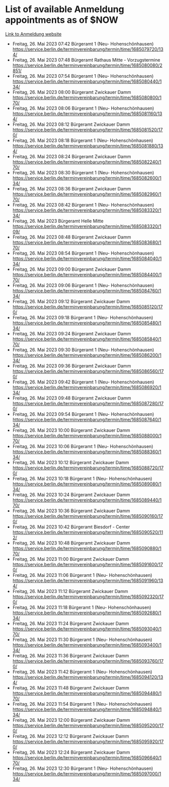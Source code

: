 # List of available Anmeldung appointments as of $NOW
[Link to Anmeldung website](https://service.berlin.de/terminvereinbarung/termin/tag.php?termin=1&anliegen[]=120686&dienstleisterlist=122210,122217,327316,122219,327312,122227,327314,122231,327346,122243,327348,122254,122252,329742,122260,329745,122262,329748,122271,327278,122273,327274,122277,327276,330436,122280,327294,122282,327290,122284,327292,122291,327270,122285,327266,122286,327264,122296,327268,150230,329760,122297,327286,122294,327284,122312,329763,122314,329775,122304,327330,122311,327334,122309,327332,317869,122281,327352,122279,329772,122283,122276,327324,122274,327326,122267,329766,122246,327318,122251,327320,122257,327322,122208,327298,122226,327300&herkunft=http%3A%2F%2Fservice.berlin.de%2Fdienstleistung%2F120686%2F)
- Freitag, 26. Mai 2023 07:42 Bürgeramt 1 (Neu- Hohenschönhausen) https://service.berlin.de/terminvereinbarung/termin/time/1685079720/134/
- Freitag, 26. Mai 2023 07:48 Bürgeramt Rathaus Mitte - Vorzugstermine https://service.berlin.de/terminvereinbarung/termin/time/1685080080/2851/
- Freitag, 26. Mai 2023 07:54 Bürgeramt 1 (Neu- Hohenschönhausen) https://service.berlin.de/terminvereinbarung/termin/time/1685080440/134/
- Freitag, 26. Mai 2023 08:00 Bürgeramt Zwickauer Damm https://service.berlin.de/terminvereinbarung/termin/time/1685080800/170/
- Freitag, 26. Mai 2023 08:06 Bürgeramt 1 (Neu- Hohenschönhausen) https://service.berlin.de/terminvereinbarung/termin/time/1685081160/134/
- Freitag, 26. Mai 2023 08:12 Bürgeramt Zwickauer Damm https://service.berlin.de/terminvereinbarung/termin/time/1685081520/170/
- Freitag, 26. Mai 2023 08:18 Bürgeramt 1 (Neu- Hohenschönhausen) https://service.berlin.de/terminvereinbarung/termin/time/1685081880/134/
- Freitag, 26. Mai 2023 08:24 Bürgeramt Zwickauer Damm https://service.berlin.de/terminvereinbarung/termin/time/1685082240/170/
- Freitag, 26. Mai 2023 08:30 Bürgeramt 1 (Neu- Hohenschönhausen) https://service.berlin.de/terminvereinbarung/termin/time/1685082600/134/
- Freitag, 26. Mai 2023 08:36 Bürgeramt Zwickauer Damm https://service.berlin.de/terminvereinbarung/termin/time/1685082960/170/
- Freitag, 26. Mai 2023 08:42 Bürgeramt 1 (Neu- Hohenschönhausen) https://service.berlin.de/terminvereinbarung/termin/time/1685083320/134/
- Freitag, 26. Mai 2023  Bürgeramt Helle Mitte https://service.berlin.de/terminvereinbarung/termin/time/1685083320/109/
- Freitag, 26. Mai 2023 08:48 Bürgeramt Zwickauer Damm https://service.berlin.de/terminvereinbarung/termin/time/1685083680/170/
- Freitag, 26. Mai 2023 08:54 Bürgeramt 1 (Neu- Hohenschönhausen) https://service.berlin.de/terminvereinbarung/termin/time/1685084040/134/
- Freitag, 26. Mai 2023 09:00 Bürgeramt Zwickauer Damm https://service.berlin.de/terminvereinbarung/termin/time/1685084400/170/
- Freitag, 26. Mai 2023 09:06 Bürgeramt 1 (Neu- Hohenschönhausen) https://service.berlin.de/terminvereinbarung/termin/time/1685084760/134/
- Freitag, 26. Mai 2023 09:12 Bürgeramt Zwickauer Damm https://service.berlin.de/terminvereinbarung/termin/time/1685085120/170/
- Freitag, 26. Mai 2023 09:18 Bürgeramt 1 (Neu- Hohenschönhausen) https://service.berlin.de/terminvereinbarung/termin/time/1685085480/134/
- Freitag, 26. Mai 2023 09:24 Bürgeramt Zwickauer Damm https://service.berlin.de/terminvereinbarung/termin/time/1685085840/170/
- Freitag, 26. Mai 2023 09:30 Bürgeramt 1 (Neu- Hohenschönhausen) https://service.berlin.de/terminvereinbarung/termin/time/1685086200/134/
- Freitag, 26. Mai 2023 09:36 Bürgeramt Zwickauer Damm https://service.berlin.de/terminvereinbarung/termin/time/1685086560/170/
- Freitag, 26. Mai 2023 09:42 Bürgeramt 1 (Neu- Hohenschönhausen) https://service.berlin.de/terminvereinbarung/termin/time/1685086920/134/
- Freitag, 26. Mai 2023 09:48 Bürgeramt Zwickauer Damm https://service.berlin.de/terminvereinbarung/termin/time/1685087280/170/
- Freitag, 26. Mai 2023 09:54 Bürgeramt 1 (Neu- Hohenschönhausen) https://service.berlin.de/terminvereinbarung/termin/time/1685087640/134/
- Freitag, 26. Mai 2023 10:00 Bürgeramt Zwickauer Damm https://service.berlin.de/terminvereinbarung/termin/time/1685088000/170/
- Freitag, 26. Mai 2023 10:06 Bürgeramt 1 (Neu- Hohenschönhausen) https://service.berlin.de/terminvereinbarung/termin/time/1685088360/134/
- Freitag, 26. Mai 2023 10:12 Bürgeramt Zwickauer Damm https://service.berlin.de/terminvereinbarung/termin/time/1685088720/170/
- Freitag, 26. Mai 2023 10:18 Bürgeramt 1 (Neu- Hohenschönhausen) https://service.berlin.de/terminvereinbarung/termin/time/1685089080/134/
- Freitag, 26. Mai 2023 10:24 Bürgeramt Zwickauer Damm https://service.berlin.de/terminvereinbarung/termin/time/1685089440/170/
- Freitag, 26. Mai 2023 10:36 Bürgeramt Zwickauer Damm https://service.berlin.de/terminvereinbarung/termin/time/1685090160/170/
- Freitag, 26. Mai 2023 10:42 Bürgeramt Biesdorf - Center https://service.berlin.de/terminvereinbarung/termin/time/1685090520/112/
- Freitag, 26. Mai 2023 10:48 Bürgeramt Zwickauer Damm https://service.berlin.de/terminvereinbarung/termin/time/1685090880/170/
- Freitag, 26. Mai 2023 11:00 Bürgeramt Zwickauer Damm https://service.berlin.de/terminvereinbarung/termin/time/1685091600/170/
- Freitag, 26. Mai 2023 11:06 Bürgeramt 1 (Neu- Hohenschönhausen) https://service.berlin.de/terminvereinbarung/termin/time/1685091960/134/
- Freitag, 26. Mai 2023 11:12 Bürgeramt Zwickauer Damm https://service.berlin.de/terminvereinbarung/termin/time/1685092320/170/
- Freitag, 26. Mai 2023 11:18 Bürgeramt 1 (Neu- Hohenschönhausen) https://service.berlin.de/terminvereinbarung/termin/time/1685092680/134/
- Freitag, 26. Mai 2023 11:24 Bürgeramt Zwickauer Damm https://service.berlin.de/terminvereinbarung/termin/time/1685093040/170/
- Freitag, 26. Mai 2023 11:30 Bürgeramt 1 (Neu- Hohenschönhausen) https://service.berlin.de/terminvereinbarung/termin/time/1685093400/134/
- Freitag, 26. Mai 2023 11:36 Bürgeramt Zwickauer Damm https://service.berlin.de/terminvereinbarung/termin/time/1685093760/170/
- Freitag, 26. Mai 2023 11:42 Bürgeramt 1 (Neu- Hohenschönhausen) https://service.berlin.de/terminvereinbarung/termin/time/1685094120/134/
- Freitag, 26. Mai 2023 11:48 Bürgeramt Zwickauer Damm https://service.berlin.de/terminvereinbarung/termin/time/1685094480/170/
- Freitag, 26. Mai 2023 11:54 Bürgeramt 1 (Neu- Hohenschönhausen) https://service.berlin.de/terminvereinbarung/termin/time/1685094840/134/
- Freitag, 26. Mai 2023 12:00 Bürgeramt Zwickauer Damm https://service.berlin.de/terminvereinbarung/termin/time/1685095200/170/
- Freitag, 26. Mai 2023 12:12 Bürgeramt Zwickauer Damm https://service.berlin.de/terminvereinbarung/termin/time/1685095920/170/
- Freitag, 26. Mai 2023 12:24 Bürgeramt Zwickauer Damm https://service.berlin.de/terminvereinbarung/termin/time/1685096640/170/
- Freitag, 26. Mai 2023 12:30 Bürgeramt 1 (Neu- Hohenschönhausen) https://service.berlin.de/terminvereinbarung/termin/time/1685097000/134/
